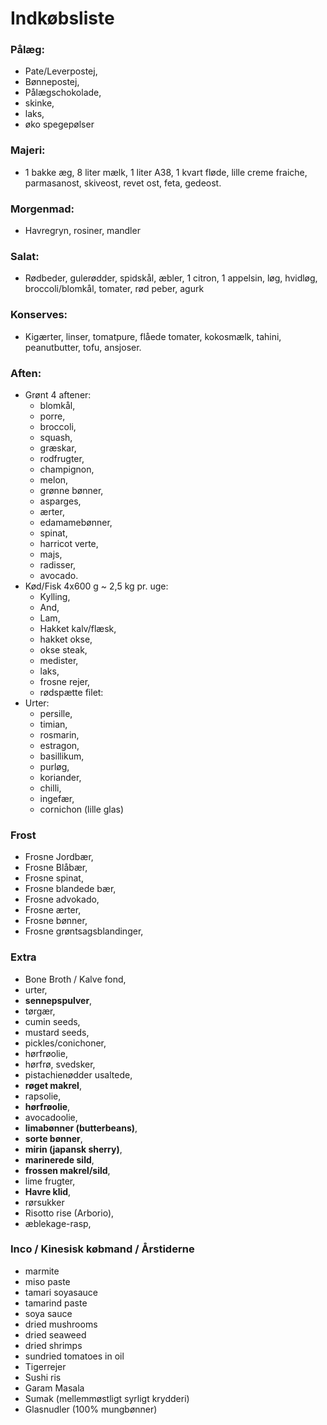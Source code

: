 # Indkøbsliste
### Pålæg:
- Pate/Leverpostej, 
- Bønnepostej,
- Pålægschokolade, 
- skinke, 
- laks, 
- øko spegepølser

### Majeri:
- 1 bakke æg, 8 liter mælk, 1 liter A38, 1 kvart fløde, lille creme fraiche, parmasanost, skiveost, revet ost, feta, gedeost.

### Morgenmad:
- Havregryn, rosiner, mandler

### Salat:
- Rødbeder, gulerødder, spidskål, æbler, 1 citron, 1 appelsin, løg, hvidløg, broccoli/blomkål, tomater, rød peber, agurk

### Konserves:
- Kigærter, linser, tomatpure, flåede tomater, kokosmælk, tahini, peanutbutter, tofu, ansjoser.

### Aften:
- Grønt 4 aftener:
  - blomkål, 
  - porre, 
  - broccoli, 
  - squash, 
  - græskar, 
  - rodfrugter, 
  - champignon, 
  - melon, 
  - grønne bønner, 
  - asparges, 
  - ærter, 
  - edamamebønner, 
  - spinat, 
  - harricot verte, 
  - majs, 
  - radisser, 
  - avocado.
- Kød/Fisk 4x600 g ~ 2,5 kg pr. uge:
  - Kylling, 
  - And, 
  - Lam, 
  - Hakket kalv/flæsk, 
  - hakket okse, 
  - okse steak, 
  - medister, 
  - laks, 
  - frosne rejer, 
  - rødspætte filet: 
- Urter:
  - persille, 
  - timian, 
  - rosmarin, 
  - estragon, 
  - basillikum, 
  - purløg, 
  - koriander, 
  - chilli, 
  - ingefær, 
  - cornichon (lille glas)

### Frost
- Frosne Jordbær,
- Frosne Blåbær,
- Frosne spinat,
- Frosne blandede bær,
- Frosne advokado,
- Frosne ærter,
- Frosne bønner,
- Frosne grøntsagsblandinger,

### Extra
- Bone Broth / Kalve fond, 
- urter, 
- **sennepspulver**, 
- tørgær, 
- cumin seeds, 
- mustard seeds, 
- pickles/conichoner, 
- hørfrøolie, 
- hørfrø, svedsker, 
- pistachienødder usaltede, 
- **røget makrel**, 
- rapsolie, 
- **hørfrøolie**, 
- avocadoolie, 
- **limabønner (butterbeans)**, 
- **sorte bønner**, 
- **mirin (japansk sherry)**, 
- **marinerede sild**, 
- **frossen makrel/sild**, 
- lime frugter, 
- **Havre klid**, 
- rørsukker
- Risotto rise (Arborio), 
- æblekage-rasp,

### Inco / Kinesisk købmand / Årstiderne
- marmite
- miso paste
- tamari soyasauce
- tamarind paste
- soya sauce
- dried mushrooms
- dried seaweed
- dried shrimps
- sundried tomatoes in oil
- Tigerrejer
- Sushi ris
- Garam Masala
- Sumak (mellemmøstligt syrligt krydderi)
- Glasnudler (100% mungbønner)


